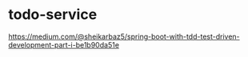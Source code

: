 # todo-service
https://medium.com/@sheikarbaz5/spring-boot-with-tdd-test-driven-development-part-i-be1b90da51e
